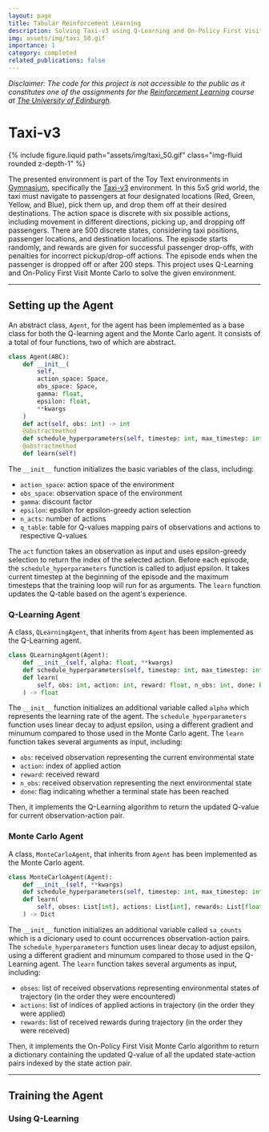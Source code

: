 ```yaml
---
layout: page
title: Tabular Reinforcement Learning
description: Solving Taxi-v3 using Q-Learning and On-Policy First Visit Monte Carlo
img: assets/img/taxi_50.gif
importance: 1
category: completed
related_publications: false
---
```


*Disclaimer: The code for this project is not accessible to the public as it constitutes one of the assignments for the [Reinforcement Learning](https://opencourse.inf.ed.ac.uk/rl) course at [The University of Edinburgh](https://www.ed.ac.uk/).*

# Taxi-v3

<div class="row justify-content-center">
    <div class="col-md-auto">
        {% include figure.liquid path="assets/img/taxi_50.gif" class="img-fluid rounded z-depth-1" %}
    </div>
</div>

The presented environment is part of the Toy Text environments in [Gymnasium](https://gymnasium.farama.org/), specifically the [Taxi-v3](https://gymnasium.farama.org/environments/toy_text/taxi/) environment. In this 5x5 grid world, the taxi must navigate to passengers at four designated locations (Red, Green, Yellow, and Blue), pick them up, and drop them off at their desired destinations. The action space is discrete with six possible actions, including movement in different directions, picking up, and dropping off passengers. There are 500 discrete states, considering taxi positions, passenger locations, and destination locations. The episode starts randomly, and rewards are given for successful passenger drop-offs, with penalties for incorrect pickup/drop-off actions. The episode ends when the passenger is dropped off or after 200 steps. This project uses Q-Learning and On-Policy First Visit Monte Carlo to solve the given environment.

---

## Setting up the Agent

An abstract class, `Agent`, for the agent has been implemented as a base class for both the Q-learning agent and the Monte Carlo agent. It consists of a total of four functions, two of which are abstract.

```python
class Agent(ABC):
    def __init__(
        self,
        action_space: Space,
        obs_space: Space,
        gamma: float,
        epsilon: float,
        **kwargs
    )
    def act(self, obs: int) -> int
    @abstractmethod
    def schedule_hyperparameters(self, timestep: int, max_timestep: int)
    @abstractmethod
    def learn(self)
```

The `__init__` function initializes the basic variables of the class, including:
- `action_space`: action space of the environment
- `obs_space`: observation space of the environment
- `gamma`: discount factor
- `epsilon`: epsilon for epsilon-greedy action selection
- `n_acts`: number of actions
- `q_table`: table for Q-values mapping pairs of observations and actions to respective Q-values

The `act` function takes an observation as input and uses epsilon-greedy selection to return the index of the selected action. Before each episode, the `schedule_hyperparameters` function is called to adjust epsilon. It takes current timestep at the beginning of the episode and the maximum timesteps that the training loop will run for as arguments. The `learn` function updates the Q-table based on the agent's experience.

### Q-Learning Agent

A class, `QLearningAgent`, that inherits from `Agent` has been implemented as the Q-Learning agent.

```python
class QLearningAgent(Agent):
    def __init__(self, alpha: float, **kwargs)
    def schedule_hyperparameters(self, timestep: int, max_timestep: int)
    def learn(
        self, obs: int, action: int, reward: float, n_obs: int, done: bool
    ) -> float
```

The `__init__` function initializes an additional variable called `alpha` which represents the learning rate of the agent. The `schedule_hyperparameters` function uses linear decay to adjust epsilon, using a different gradient and minumum compared to those used in the Monte Carlo agent. The `learn` function takes several arguments as input, including:
- `obs`: received observation representing the current environmental state
- `action`: index of applied action
- `reward`: received reward
- `n_obs`: received observation representing the next environmental state
- `done`: flag indicating whether a terminal state has been reached

Then, it implements the Q-Learning algorithm to return the updated Q-value for current observation-action pair.

### Monte Carlo Agent

A class, `MonteCarloAgent`, that inherits from `Agent` has been implemented as the Monte Carlo agent.

```python
class MonteCarloAgent(Agent):
    def __init__(self, **kwargs)
    def schedule_hyperparameters(self, timestep: int, max_timestep: int)
    def learn(
        self, obses: List[int], actions: List[int], rewards: List[float]
    ) -> Dict
```

The `__init__` function initializes an additional variable called `sa_counts` which is a dicionary used to count occurrences observation-action pairs. The `schedule_hyperparameters` function uses linear decay to adjust epsilon, using a different gradient and minumum compared to those used in the Q-Learning agent. The `learn` function takes several arguments as input, including:
- `obses`: list of received observations representing environmental states of trajectory (in the order they were encountered)
- `actions`: list of indices of applied actions in trajectory (in the order they were applied)
- `rewards`: list of received rewards during trajectory (in the order they were received)

Then, it implements the On-Policy First Visit Monte Carlo algorithm to return a dictionary containing the updated Q-value of all the updated state-action pairs indexed by the state action pair.

---

## Training the Agent

### Using Q-Learning


